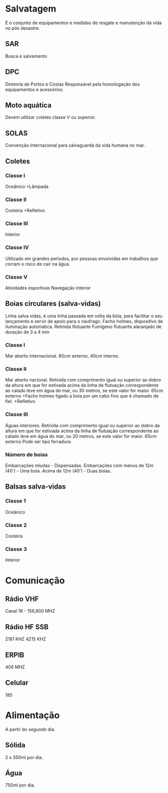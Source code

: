 # Salvatagem
É o conjunto de equipamentos e medidas de resgate e manutenção da vida no pós desastre.

## SAR
Busca e salvamento

## DPC
Diretoria de Portos e Costas
Responsável pela homologação dos equipamentos e acessórios.

## Moto aquática
Devem utilizar coletes classe V ou superior.

## SOLAS
Convenção internacional para salvaguarda da vida humana no mar.

## Coletes

### Classe I
Oceânico
+Lâmpada

### Classe II
Costeira
+Refletivo

### Classe III
Interior

### Classe IV
Utilizado em grandes períodos, por pessoas envolvidas em trabalhos que corram o risco de cair na água.

### Classe V
Atividades esportivas
Navegação interior


## Boias circulares (salva-vidas)
Linha salva vidas, é uma linha passada em volta da bóia, para facilitar o seu lançamento e servir de apoio para o náufrago.
Facho holmes, dispositivo de iluminação automática.
Retinida flutuante
Fumígeno flutuante alaranjado de duração de 3 a 4 min

### Classe I
Mar aberto internacional.
80cm externo, 40cm interno.

### Classe II
Mar aberto nacional.
Retinida com comprimento igual ou superior ao dobro da altura em que for estivada acima da linha de flutuação correspondente ao calado leve em água do mar, ou 30 metros, se este valor for maior.
65cm externo
+Facho holmes ligado a boia por um cabo fino que é chamado de fiel.
+Refletivo

### Classe III
Águas interiores.
Retinida com comprimento igual ou superior ao dobro da altura em que for estivada acima da linha de flutuação correspondente ao calado leve em água do mar, ou 20 metros, se este valor for maior.
65cm externo
Pode ser tipo ferradura.

### Número de boias
Embarcações miudas - Dispensadas.
Embarcações com menos de 12m (40') - Uma boia.
Acima de 12m (40') - Duas boias.


## Balsas salva-vidas

### Classe 1
Oceânico


### Classe 2
Costeira

### Classe 3
Interior

# Comunicação

## Rádio VHF
Canal 16 - 156,800 MHZ

## Rádio HF SSB
2181 KHZ
4215 KHZ

## ERPIB
406 MHZ

## Celular
185

# Alimentação
A partir do segundo dia.

## Sólida
2 x 350ml por dia.

## Água
750ml por dia.

